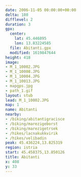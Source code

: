 ```yaml
---
date: 2006-11-05 00:00:00+00:00
delta: 180
difflevel: 2
duration: 3
gpx:
  center:
    lat: 45.446895
    lon: 13.83224585
  file: Abitanti.gpx
  modified: 1619847644
height: 418
image:
- M_1_10002.JPG
- M_1_10008.JPG
- M_1_10004.JPG
- M_1_10013.JPG
- mapgps.jpg
- path_1.gif
layout: stub
lead: M_1_10002.JPG
map: 1
name: Abitanti
nearby:
- /biking/abitantigracisce
- /biking/marezigeborst
- /biking/marezigetrsek
- /hikes/lacnakukkvirik
- /hikes/velibadin
peak: 45.436224,13.825319
region: istria
start: 45.458375,13.850126
title: Abitanti
x: 408
y: 33
---
```

